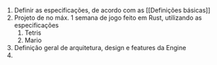 1. Definir as especificações, de acordo com as [[Definições básicas]]
2. Projeto de no máx. 1 semana de jogo feito em Rust, utilizando as especificações
	1. Tetris
	2. Mario
3. Definição geral de arquitetura, design e features da Engine
4. 